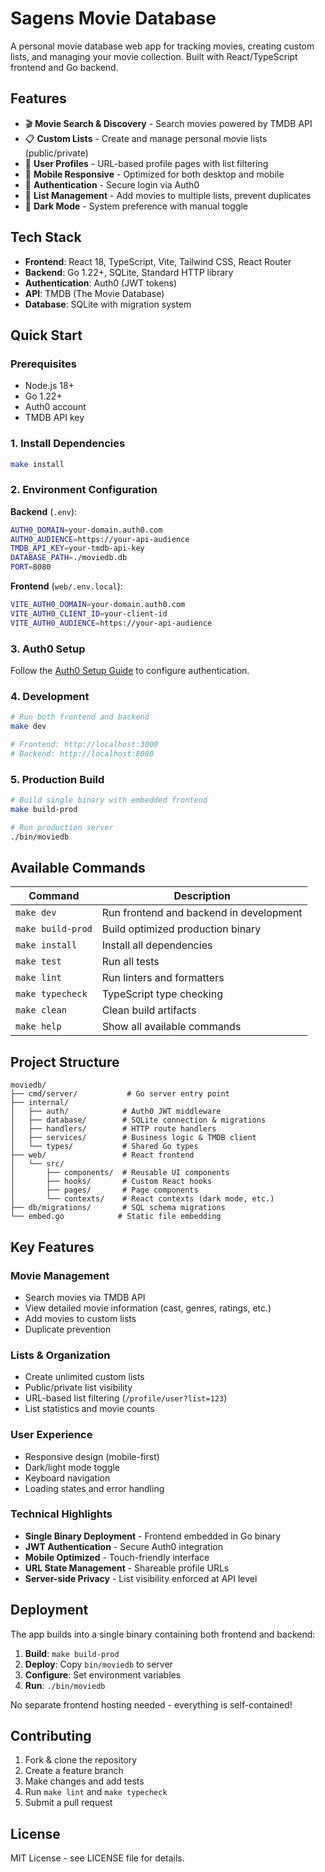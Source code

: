 # Sagens Movie Database

A personal movie database web app for tracking movies, creating custom lists, and managing your movie collection. Built with React/TypeScript frontend and Go backend.

## Features

- 🎬 **Movie Search & Discovery** - Search movies powered by TMDB API
- 📋 **Custom Lists** - Create and manage personal movie lists (public/private)
- 👤 **User Profiles** - URL-based profile pages with list filtering
- 📱 **Mobile Responsive** - Optimized for both desktop and mobile
- 🔐 **Authentication** - Secure login via Auth0
- 🎯 **List Management** - Add movies to multiple lists, prevent duplicates
- 🌙 **Dark Mode** - System preference with manual toggle

## Tech Stack

- **Frontend**: React 18, TypeScript, Vite, Tailwind CSS, React Router
- **Backend**: Go 1.22+, SQLite, Standard HTTP library
- **Authentication**: Auth0 (JWT tokens)
- **API**: TMDB (The Movie Database)
- **Database**: SQLite with migration system

## Quick Start

### Prerequisites
- Node.js 18+
- Go 1.22+
- Auth0 account
- TMDB API key

### 1. Install Dependencies
```bash
make install
```

### 2. Environment Configuration

**Backend** (`.env`):
```bash
AUTH0_DOMAIN=your-domain.auth0.com
AUTH0_AUDIENCE=https://your-api-audience
TMDB_API_KEY=your-tmdb-api-key
DATABASE_PATH=./moviedb.db
PORT=8080
```

**Frontend** (`web/.env.local`):
```bash
VITE_AUTH0_DOMAIN=your-domain.auth0.com
VITE_AUTH0_CLIENT_ID=your-client-id
VITE_AUTH0_AUDIENCE=https://your-api-audience
```

### 3. Auth0 Setup
Follow the [Auth0 Setup Guide](docs/AUTH0_SETUP.md) to configure authentication.

### 4. Development
```bash
# Run both frontend and backend
make dev

# Frontend: http://localhost:3000
# Backend: http://localhost:8080
```

### 5. Production Build
```bash
# Build single binary with embedded frontend
make build-prod

# Run production server
./bin/moviedb
```

## Available Commands

| Command | Description |
|---------|-------------|
| `make dev` | Run frontend and backend in development |
| `make build-prod` | Build optimized production binary |
| `make install` | Install all dependencies |
| `make test` | Run all tests |
| `make lint` | Run linters and formatters |
| `make typecheck` | TypeScript type checking |
| `make clean` | Clean build artifacts |
| `make help` | Show all available commands |

## Project Structure

```
moviedb/
├── cmd/server/           # Go server entry point
├── internal/
│   ├── auth/            # Auth0 JWT middleware
│   ├── database/        # SQLite connection & migrations
│   ├── handlers/        # HTTP route handlers
│   ├── services/        # Business logic & TMDB client
│   └── types/           # Shared Go types
├── web/                 # React frontend
│   └── src/
│       ├── components/  # Reusable UI components
│       ├── hooks/       # Custom React hooks
│       ├── pages/       # Page components
│       └── contexts/    # React contexts (dark mode, etc.)
├── db/migrations/       # SQL schema migrations
└── embed.go            # Static file embedding
```

## Key Features

### Movie Management
- Search movies via TMDB API
- View detailed movie information (cast, genres, ratings, etc.)
- Add movies to custom lists
- Duplicate prevention

### Lists & Organization  
- Create unlimited custom lists
- Public/private list visibility
- URL-based list filtering (`/profile/user?list=123`)
- List statistics and movie counts

### User Experience
- Responsive design (mobile-first)
- Dark/light mode toggle
- Keyboard navigation
- Loading states and error handling

### Technical Highlights
- **Single Binary Deployment** - Frontend embedded in Go binary
- **JWT Authentication** - Secure Auth0 integration
- **Mobile Optimized** - Touch-friendly interface
- **URL State Management** - Shareable profile URLs
- **Server-side Privacy** - List visibility enforced at API level

## Deployment

The app builds into a single binary containing both frontend and backend:

1. **Build**: `make build-prod`
2. **Deploy**: Copy `bin/moviedb` to server
3. **Configure**: Set environment variables
4. **Run**: `./bin/moviedb`

No separate frontend hosting needed - everything is self-contained!

## Contributing

1. Fork & clone the repository
2. Create a feature branch
3. Make changes and add tests
4. Run `make lint` and `make typecheck`
5. Submit a pull request

## License

MIT License - see LICENSE file for details.